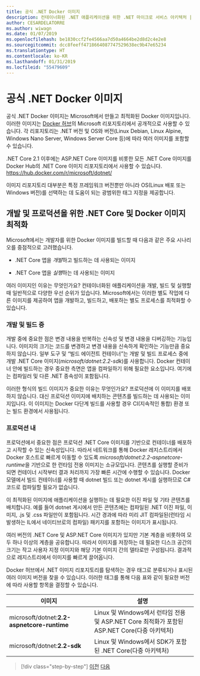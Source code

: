 ```yaml
---
title: 공식 .NET Docker 이미지
description: 컨테이너화된 .NET 애플리케이션을 위한 .NET 마이크로 서비스 아키텍처 | 공식 .NET Docker 이미지
author: CESARDELATORRE
ms.author: wiwagn
ms.date: 01/07/2019
ms.openlocfilehash: be1830ccf2fe4566aa7d50a4664be2d8d2c4e2e8
ms.sourcegitcommit: dcc8feeff4718664087747529638ec9b47e65234
ms.translationtype: HT
ms.contentlocale: ko-KR
ms.lasthandoff: 01/31/2019
ms.locfileid: "55479609"
---
```

# <a name="official-net-docker-images"></a>공식 .NET Docker 이미지

공식 .NET Docker 이미지는 Microsoft에서 만들고 최적화된 Docker 이미지입니다. 이러한 이미지는 [Docker 허브](https://hub.docker.com/u/microsoft/)의 Microsoft 리포지토리에서 공개적으로 사용할 수 있습니다. 각 리포지토리는 .NET 버전 및 OS와 버전(Linux Debian, Linux Alpine, Windows Nano Server, Windows Server Core 등)에 따라 여러 이미지를 포함할 수 있습니다.

.NET Core 2.1 이후에는 ASP.NET Core 이미지를 비롯한 모든 .NET Core 이미지를 Docker Hub의 .NET Core 이미지 리포지토리에서 사용할 수 있습니다. https://hub.docker.com/r/microsoft/dotnet/

이미지 리포지토리 대부분은 특정 프레임워크 버전뿐만 아니라 OS(Linux 배포 또는 Windows 버전)를 선택하는 데 도움이 되는 광범위한 태그 지정을 제공합니다.

## <a name="net-core-and-docker-image-optimizations-for-development-versus-production"></a>개발 및 프로덕션을 위한 .NET Core 및 Docker 이미지 최적화

Microsoft에서는 개발자를 위한 Docker 이미지를 빌드할 때 다음과 같은 주요 시나리오를 중점적으로 고려했습니다.

-   .NET Core 앱을 *개발*하고 빌드하는 데 사용되는 이미지

-   .NET Core 앱을 *실행*하는 데 사용되는 이미지

여러 이미지인 이유는 무엇인가요? 컨테이너화된 애플리케이션을 개발, 빌드 및 실행할 때 일반적으로 다양한 우선 순위가 있습니다. Microsoft에서는 이러한 별도 작업에 다른 이미지를 제공하여 앱을 개발하고, 빌드하고, 배포하는 별도 프로세스를 최적화할 수 있습니다.

### <a name="during-development-and-build"></a>개발 및 빌드 중

개발 중에 중요한 점은 변경 내용을 반복하는 신속성 및 변경 내용을 디버깅하는 기능입니다. 이미지의 크기는 코드를 변경하고 변경 내용을 신속하게 확인하는 기능만큼 중요하지 않습니다. 일부 도구 및 “빌드 에이전트 컨테이너”는 개발 및 빌드 프로세스 중에 개발 .NET Core 이미지(*microsoft/dotnet:2.2-sdk*)를 사용합니다. Docker 컨테이너 안에 빌드하는 경우 중요한 측면은 앱을 컴파일하기 위해 필요한 요소입니다. 여기에는 컴파일러 및 다른 .NET 종속성이 포함됩니다.

이러한 형식의 빌드 이미지가 중요한 이유는 무엇인가요? 프로덕션에 이 이미지를 배포하지 않습니다. 대신 프로덕션 이미지에 배치하는 콘텐츠를 빌드하는 데 사용되는 이미지입니다. 이 이미지는 Docker 다단계 빌드를 사용할 경우 CI(지속적인 통합) 환경 또는 빌드 환경에서 사용됩니다.

### <a name="in-production"></a>프로덕션 내

프로덕션에서 중요한 점은 프로덕션 .NET Core 이미지를 기반으로 컨테이너를 배포하고 시작할 수 있는 신속성입니다. 따라서 네트워크를 통해 Docker 레지스트리에서 Docker 호스트로 빠르게 이동할 수 있도록 *microsoft/dotnet:2.2-aspnetcore-runtime*을 기반으로 한 런타임 전용 이미지는 소규모입니다. 콘텐츠를 실행할 준비가 되면 컨테이너 시작부터 결과 처리까지 가장 빠른 시간에 수행할 수 있습니다. Docker 모델에서 빌드 컨테이너를 사용할 때 dotnet 빌드 또는 dotnet 게시를 실행하므로 C\# 코드로 컴파일할 필요가 없습니다.

이 최적화된 이미지에 애플리케이션을 실행하는 데 필요한 이진 파일 및 기타 콘텐츠를 배치합니다. 예를 들어 dotnet 게시에서 만든 콘텐츠에는 컴파일된 .NET 이진 파일, 이미지, .js 및 .css 파일만이 포함됩니다. 시간 경과에 따라 미리 JIT 컴파일된(런타임 시 발생하는 IL에서 네이티브로의 컴파일) 패키지를 포함하는 이미지가 표시됩니다.

여러 버전의 .NET Core 및 ASP.NET Core 이미지가 있지만 기본 계층을 비롯하여 모두 하나 이상의 계층을 공유합니다. 따라서 이미지를 저장하는 데 필요한 디스크 공간의 크기는 작고 사용자 지정 이미지와 해당 기본 이미지 간의 델타로만 구성됩니다. 결과적으로 레지스트리에서 이미지를 빠르게 끌어옵니다.

Docker 허브에서 .NET 이미지 리포지토리를 탐색하는 경우 태그로 분류되거나 표시된 여러 이미지 버전을 찾을 수 있습니다. 이러한 태그를 통해 다음 표와 같이 필요한 버전에 따라 사용할 항목을 결정할 수 있습니다.

| 이미지                                       | 설명                                                                                          |
| ------------------------------------------- | ------------------------------------------------------------------------------------------------- |
| microsoft/dotnet:**2.2-aspnetcore-runtime** | Linux 및 Windows에서 런타임 전용 및 ASP.NET Core 최적화가 포함된 ASP.NET Core(다중 아키텍처) |
| microsoft/dotnet:**2.2-sdk**                | Linux 및 Windows에서 SDK가 포함된 .NET Core(다중 아키텍처)                                  |

>[!div class="step-by-step"]
>[이전](net-container-os-targets.md)
>[다음](../architect-microservice-container-applications/index.md)